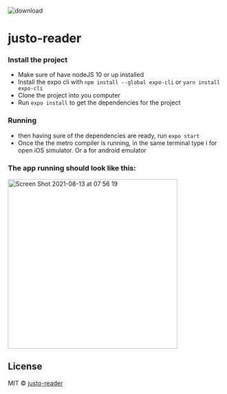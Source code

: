 ![download](https://user-images.githubusercontent.com/1820321/129354067-d4026e7d-a499-41d6-a6bc-04d0a59a907a.png)

# justo-reader


### Install the project
- Make sure of have nodeJS 10 or up installed
- Install the expo cli with ```npm install --global expo-cli```  or  ```yarn install expo-cli ```
- Clone the project into you computer
- Run ```expo install``` to get the dependencies for the project

### Running
- then having sure of the dependencies are ready, run ```expo start```
- Once the the metro compiler is running, in the same terminal type i for open iOS simulator. Or a for android emulator 


### The app running should look like this:

<img width="394" alt="Screen Shot 2021-08-13 at 07 56 19" src="https://user-images.githubusercontent.com/1820321/129354720-a3359680-d57c-400a-a375-8d38f55f3e19.png">



## License

MIT © [justo-reader](https://github.com/agendapro)

